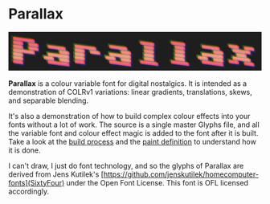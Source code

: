 # Parallax

![parallax](screenshot.png)

**Parallax** is a colour variable font for digital nostalgics. It is intended as a demonstration of COLRv1 variations: linear gradients, translations, skews, and separable blending.

It's also a demonstration of how to build complex colour effects into your fonts without a lot of work. The source is a single master Glyphs file, and all the variable font and colour effect magic is added to the font after it is built. Take a look at the [build process](build-parallax.py) and the [paint definition](paints.py) to understand how it is done.

I can't draw, I just do font technology, and so the glyphs of Parallax are derived from Jens Kutilek's [https://github.com/jenskutilek/homecomputer-fonts](SixtyFour) under the Open Font License. This font is OFL licensed accordingly.
